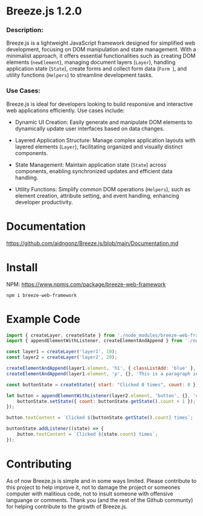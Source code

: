 # Breeze.js 1.2.0
### Description:

Breeze.js is a lightweight JavaScript framework designed for simplified web development, focusing on DOM manipulation and state management. With a minimalist approach, it offers essential functionalities such as creating DOM elements (`newElement`), managing document layers (`Layer`), handling application state (`State`), create forms and collect form data (`Form `), and utility functions (`Helpers`) to streamline development tasks.

### Use Cases:

Breeze.js is ideal for developers looking to build responsive and interactive web applications efficiently. Use cases include:

- Dynamic UI Creation: Easily generate and manipulate DOM elements to dynamically update user interfaces based on data changes.

- Layered Application Structure: Manage complex application layouts with layered elements (`Layer`), facilitating organized and visually distinct components.

- State Management: Maintain application state (`State`) across components, enabling synchronized updates and efficient data handling.

- Utility Functions: Simplify common DOM operations (`Helpers`), such as element creation, attribute setting, and event handling, enhancing developer productivity.

# Documentation
https://github.com/aidngonz/Breeze.js/blob/main/Documentation.md

# Install
NPM: https://www.npmjs.com/package/breeze-web-framework

```shell
npm i breeze-web-framework
```

# Example Code
```javascript
import { createLayer, createState } from './node_modules/breeze-web-framework/breeze.js';
import { appendElementWithListener, createElementAndAppend } from './node_modules/breeze-web-framework/helpers.js';

const layer1 = createLayer('layer1', 10);
const layer2 = createLayer('layer2', 20);

createElementAndAppend(layer1.element, 'h1', { classListAdd: 'blue' }, 'Hello World in Layer');
createElementAndAppend(layer1.element, 'p', {}, 'This is a paragraph in layer 1.');

const buttonState = createState({ start: "Clicked 0 times", count: 0 });

let button = appendElementWithListener(layer2.element, 'button', {}, 'click', () => {
    buttonState.setState({ count: buttonState.getState().count + 1 });
});

button.textContent = `Clicked ${buttonState.getState().count} times`;

buttonState.addListener((state) => {
    button.textContent = `Clicked ${state.count} times`;
});
```

# Contributing
As of now Breeze.js is simple and in some ways limited. Please contribute to this project to help improve it, not to damage the project or someones computer with malitious code, not to insult someone with offensive languange or comments. 
Thank you (and the rest of the Github communty) for helping contribute to the growth of Breeze.js.
